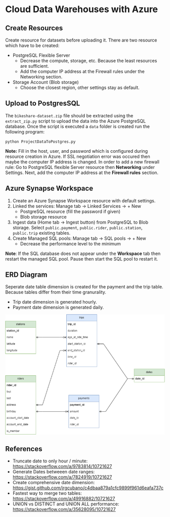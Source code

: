 # Cloud Data Warehouses with Azure

## Create Resources

Create resource for datasets before uploading it. There are two resource which have to be created:
- PostgreSQL Flexible Server
    - Decrease the compute, storage, etc. Because the least resources are sufficient.
    - Add the computer IP address at the Firewall rules under the Networking section.
- Storage Account (Blob storage)
    - Choose the closest region, other settings stay as default.

## Upload to PostgresSQL

The `bikeshare-dataset.zip` file should be extracted using the `extract_zip.py` script to upload the data into the Azure PostgreSQL database. Once the script is executed a `data` folder is created run the following program:

```
python ProjectDataToPostgres.py
```

**Note:** Fill in the host, user, and password which is configured during resource creation in Azure. If SSL negotiation error was occured then maybe the computer IP address is changed. In order to add a new firewall rule: Go to PostgreSQL flexible Server resource then **Networking** under Settings. Next, add the computer IP address at the **Firewall rules** section.

## Azure Synapse Workspace

1. Create an Azure Synapse Workspace resource with default settings.
2. Linked the services: Manage tab -> Linked Services -> + New
    - PostgreSQL resource (fill the password if given)
    - Blob storage resource
3. Ingest data (Home tab -> Ingest button) from PostgreSQL to Blob storage. Select `public.payment`, `public.rider`, `public.station`, `public.trip` existing tables.
4. Create Managed SQL pools: Manage tab -> SQL pools -> + New
    - Decrease the performance level to the minimum

**Note**: If the SQL database does not appear under the **Workspace** tab then restart the managed SQL pool. Pause then start the SQL pool to restart it.

## ERD Diagram

Seperate date table dimension is created for the payment and the trip table. Because tables differ from their time granurality.

- Trip date dimension is generated hourly.
- Payment date dimension is generated daily.

![ERD](./images/erd_divvy.png)

## References

* Truncate date to only hour / minute: https://stackoverflow.com/a/9783814/10721627
* Generate Dates betweeen date ranges: https://stackoverflow.com/a/7824919/10721627
* Create comprehensive date dimension: https://gist.github.com/jrgcubano/c4dbaa879a1cfc9899f961d6eafa737c
* Fastest way to merge two tables: https://stackoverflow.com/a/49916882/10721627
* UNION vs DISTINCT and UNION ALL performance: https://stackoverflow.com/a/35628095/10721627